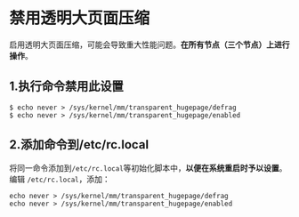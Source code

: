 禁用透明大页面压缩
================================================================================
启用透明大页面压缩，可能会导致重大性能问题。**在所有节点（三个节点）上进行操作**。

## 1.执行命令禁用此设置
```shell
$ echo never > /sys/kernel/mm/transparent_hugepage/defrag
$ echo never > /sys/kernel/mm/transparent_hugepage/enabled
```

## 2.添加命令到/etc/rc.local
将同一命令添加到`/etc/rc.local`等初始化脚本中，**以便在系统重启时予以设置**。编辑
`/etc/rc.local`，添加：
```
echo never > /sys/kernel/mm/transparent_hugepage/defrag
echo never > /sys/kernel/mm/transparent_hugepage/enabled
```
